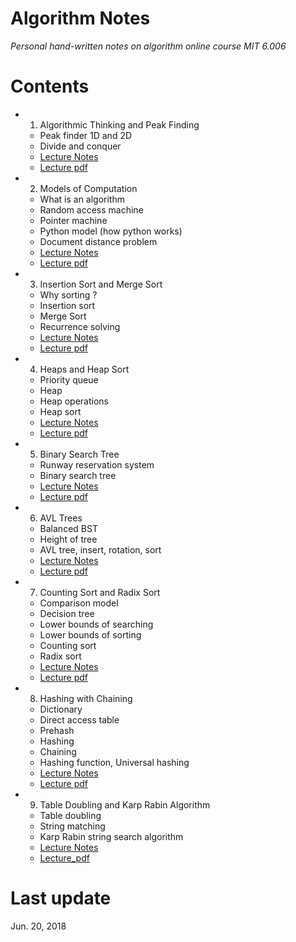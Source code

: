 # Algorithm Notes  
*Personal hand-written notes on algorithm online course MIT 6.006*  

# Contents  
+ 1. Algorithmic Thinking and Peak Finding
  - Peak finder 1D and 2D
  - Divide and conquer 
  - [Lecture Notes](https://github.com/SuperYuLu/AlgorithmsNotes/blob/master/1.Algorithmic%20Thinking%20and%20Peak%20Finding.pdf)
  - [Lecture pdf](https://github.com/SuperYuLu/AlgorithmsNotes/blob/master/Lecture_PDFs/Lecture1_Introduction_and_Peak_Finding.pdf)
+ 2. Models of Computation
  - What is an algorithm 
  - Random access machine
  - Pointer machine
  - Python model (how python works)
  - Document distance problem
  - [Lecture Notes](https://github.com/SuperYuLu/AlgorithmsNotes/blob/master/2.Models%20of%20Computation%2C%20Document%20Distance.pdf)
  - [Lecture pdf](https://github.com/SuperYuLu/AlgorithmsNotes/blob/master/Lecture_PDFs/Lecture2_Models_of_Computation.pdf)
+ 3. Insertion Sort and Merge Sort
  - Why sorting ?
  - Insertion sort
  - Merge Sort
  - Recurrence solving 
  - [Lecture Notes](https://github.com/SuperYuLu/AlgorithmsNotes/blob/master/3.Insertion%20Sort%20and%20Merge%20Sort.pdf)
  - [Lecture pdf](https://github.com/SuperYuLu/AlgorithmsNotes/blob/master/Lecture_PDFs/Lecture3_Insertion_Sort_Merge_Sort.pdf)  
+ 4. Heaps and Heap Sort
  - Priority queue
  - Heap 
  - Heap operations 
  - Heap sort 
  - [Lecture Notes](https://github.com/SuperYuLu/AlgorithmsNotes/blob/master/4.Heaps%20and%20Heap%20Sort.pdf)
  - [Lecture pdf](https://github.com/SuperYuLu/AlgorithmsNotes/blob/master/Lecture_PDFs/Lecture4_Heap_and_Heap_sort.pdf)
+ 5. Binary Search Tree
  - Runway reservation system 
  - Binary search tree
  - [Lecture Notes](https://github.com/SuperYuLu/AlgorithmsNotes/blob/master/5.Binary%20Search%20Trees%2C%20BST%20Sort.pdf)
  - [Lecture pdf](https://github.com/SuperYuLu/AlgorithmsNotes/blob/master/Lecture_PDFs/Lecture5_Binary_Search_Trees_and_BST_Sort.pdf)
+ 6. AVL Trees
  - Balanced BST
  - Height of tree
  - AVL tree, insert, rotation, sort
  - [Lecture Notes](https://github.com/SuperYuLu/AlgorithmsNotes/blob/master/6.AVL%20Trees%2C%20AVL%20Sort.pdf)
  - [Lecture pdf](https://github.com/SuperYuLu/AlgorithmsNotes/blob/master/Lecture_PDFs/Lecture6_AVL_Trees_and_AVL_Sort.pdf)
+ 7. Counting Sort and Radix Sort  
  - Comparison model
  - Decision tree
  - Lower bounds of searching 
  - Lower bounds of sorting 
  - Counting sort
  - Radix sort 
  - [Lecture Notes](https://github.com/SuperYuLu/AlgorithmsNotes/blob/master/7.Counting%20Sort%2C%20Radix%20Sort%2C%20Lower%20Bounds%20for%20Sorting%20and%20Searching.pdf)
  - [Lecture pdf](https://github.com/SuperYuLu/AlgorithmsNotes/blob/master/Lecture_PDFs/Lecture7_Counting_Sort_Radix_Sort_Sorting_Searching_Lower_Bounds.pdf)
+ 8. Hashing with Chaining
  - Dictionary
  - Direct access table 
  - Prehash
  - Hashing
  - Chaining
  - Hashing function, Universal hashing
  - [Lecture Notes](https://github.com/SuperYuLu/AlgorithmsNotes/blob/master/8.Hashing%20with%20Chaining.pdf)  
  - [Lecture pdf](https://github.com/SuperYuLu/AlgorithmsNotes/blob/master/Lecture_PDFs/Lecture8_Hashing_with_Chaining.pdf)
+ 9. Table Doubling and Karp Rabin Algorithm
  - Table doubling
  - String matching
  - Karp Rabin string search algorithm 
  - [Lecture Notes](https://github.com/SuperYuLu/AlgorithmsNotes/blob/master/9.Table%20Doubling%20and%20Karp%20Rabin.pdf)
  - [Lecture_pdf](https://github.com/SuperYuLu/AlgorithmsNotes/blob/master/Lecture_PDFs/Lecture9_Table_Doubling_and_Karp_Rabin_Algorithm.pdf)

    
	
  
# Last update  
Jun. 20, 2018


